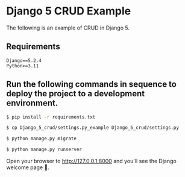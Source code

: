 # Django 5 CRUD Example

The following is an example of CRUD in Django 5.

## Requirements
```
Django==5.2.4
Python>=3.11
```

## Run the following commands in sequence to deploy the project to a development environment.

```bash
$ pip install -r requirements.txt

$ cp Django_5_crud/settings.py_example Django_5_crud/settings.py

$ python manage.py migrate

$ python manage.py runserver
```

Open your browser to http://127.0.0.1:8000 and you'll see the Django welcome
page 🚀.
